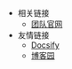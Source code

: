 <!-- _navbar.md -->
* 相关链接
  * [团队官网](https://www.cnblogs.com)
* 友情链接
  * [Docsify](https://docsify.js.org/#/)
  * [博客园](https://www.cnblogs.com/)
